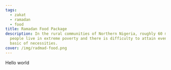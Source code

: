 ```yaml
---
tags:
  - zakat
  - ramadan
  - food
title: Ramadan Food Package
description: In the rural communities of Northern Nigeria, roughly 60 million
  people live in extreme poverty and there is difficulty to attain even the
  basic of necessities.
cover: /img/radmad-food.png
---
```

Hello world